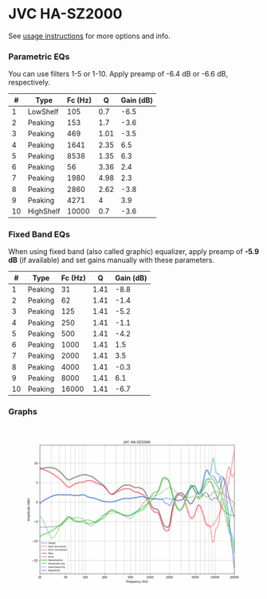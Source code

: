 # JVC HA-SZ2000
See [usage instructions](https://github.com/jaakkopasanen/AutoEq#usage) for more options and info.

### Parametric EQs
You can use filters 1-5 or 1-10. Apply preamp of -6.4 dB or -6.6 dB, respectively.

|   # | Type      |   Fc (Hz) |    Q |   Gain (dB) |
|-----|-----------|-----------|------|-------------|
|   1 | LowShelf  |       105 | 0.7  |        -6.5 |
|   2 | Peaking   |       153 | 1.7  |        -3.6 |
|   3 | Peaking   |       469 | 1.01 |        -3.5 |
|   4 | Peaking   |      1641 | 2.35 |         6.5 |
|   5 | Peaking   |      8538 | 1.35 |         6.3 |
|   6 | Peaking   |        56 | 3.36 |         2.4 |
|   7 | Peaking   |      1980 | 4.98 |         2.3 |
|   8 | Peaking   |      2860 | 2.62 |        -3.8 |
|   9 | Peaking   |      4271 | 4    |         3.9 |
|  10 | HighShelf |     10000 | 0.7  |        -3.6 |

### Fixed Band EQs
When using fixed band (also called graphic) equalizer, apply preamp of **-5.9 dB** (if available) and set gains manually with these parameters.

|   # | Type    |   Fc (Hz) |    Q |   Gain (dB) |
|-----|---------|-----------|------|-------------|
|   1 | Peaking |        31 | 1.41 |        -8.8 |
|   2 | Peaking |        62 | 1.41 |        -1.4 |
|   3 | Peaking |       125 | 1.41 |        -5.2 |
|   4 | Peaking |       250 | 1.41 |        -1.1 |
|   5 | Peaking |       500 | 1.41 |        -4.2 |
|   6 | Peaking |      1000 | 1.41 |         1.5 |
|   7 | Peaking |      2000 | 1.41 |         3.5 |
|   8 | Peaking |      4000 | 1.41 |        -0.3 |
|   9 | Peaking |      8000 | 1.41 |         6.1 |
|  10 | Peaking |     16000 | 1.41 |        -6.7 |

### Graphs
![](./JVC%20HA-SZ2000.png)
